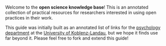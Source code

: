 Welcome to the **open science knowledge base**! This is an annotated collection of practical resources for researchers interested in using open practices in their work.

This guide was initially built as an annotated list of links for the [psychology department](https://www.uni-koblenz-landau.de/de/landau/fb8) at the [University of Koblenz-Landau](https://uni-koblenz-landau.de), but we hope it finds use far beyond it. Please feel free to fork and extend this guide!

